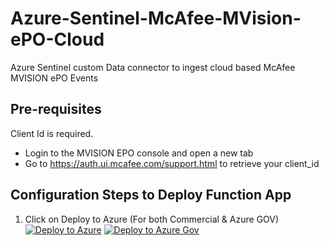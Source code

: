 # Azure-Sentinel-McAfee-MVision-ePO-Cloud
Azure Sentinel custom Data connector to ingest cloud based McAfee MVISION ePO Events

## **Pre-requisites**

Client Id is required. 
- Login to the MVISION EPO console and open a new tab  
- Go to https://auth.ui.mcafee.com/support.html to retrieve your client_id

## Configuration Steps to Deploy Function App
1. Click on Deploy to Azure (For both Commercial & Azure GOV)  
[![Deploy to Azure](https://aka.ms/deploytoazurebutton)](https://portal.azure.com/#create/Microsoft.Template/uri/https%3A%2F%2Fraw.githubusercontent.com%2Fsreedharande%2FAzure-Sentinel-McAfee-MVision-ePO-Cloud%2Fmain%2Fazuredeploy.json)
[![Deploy to Azure Gov](https://aka.ms/deploytoazuregovbutton)](https://portal.azure.com/#create/Microsoft.Template/uri/https%3A%2F%2Fraw.githubusercontent.com%2Fsreedharande%2FAzure-Sentinel-McAfee-MVision-ePO-Cloud%2Fmain%2Fazuredeploy.json)

  
